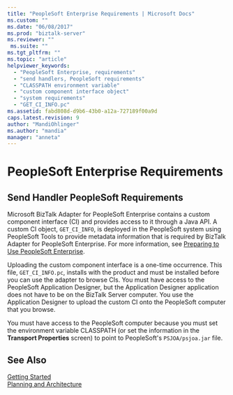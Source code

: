 ```yaml
---
title: "PeopleSoft Enterprise Requirements | Microsoft Docs"
ms.custom: ""
ms.date: "06/08/2017"
ms.prod: "biztalk-server"
ms.reviewer: ""
 ms.suite: ""
ms.tgt_pltfrm: ""
ms.topic: "article"
helpviewer_keywords: 
  - "PeopleSoft Enterprise, requirements"
  - "send handlers, PeopleSoft requirements"
  - "CLASSPATH environment variable"
  - "custom component interface object"
  - "system requirements"
  - "GET_CI_INFO.pc"
ms.assetid: fabd808d-d9b6-43b0-a12a-727189f00a9d
caps.latest.revision: 9
author: "MandiOhlinger"
ms.author: "mandia"
manager: "anneta"
---
```

# PeopleSoft Enterprise Requirements
## Send Handler PeopleSoft Requirements  
 Microsoft BizTalk Adapter for PeopleSoft Enterprise contains a custom component interface (CI) and provides access to it through a Java API. A custom CI object, `GET_CI_INFO`, is deployed in the PeopleSoft system using PeopleSoft Tools to provide metadata information that is required by BizTalk Adapter for PeopleSoft Enterprise. For more information, see [Preparing to Use PeopleSoft Enterprise](../core/preparing-to-use-peoplesoft-enterprise.md).  
  
 Uploading the custom component interface is a one-time occurrence. This file, `GET_CI_INFO.pc`, installs with the product and must be installed before you can use the adapter to browse CIs. You must have access to the PeopleSoft Application Designer, but the Application Designer application does not have to be on the BizTalk Server computer. You use the Application Designer to upload the custom CI onto the PeopleSoft computer that you browse.  
  
 You must have access to the PeopleSoft computer because you must set the environment variable CLASSPATH (or set the information in the **Transport Properties** screen) to point to PeopleSoft's `PSJOA/psjoa.jar` file.  
  
## See Also  
 [Getting Started](../core/getting-started-with-biztalk-adapter-for-peoplesoft-enterprise.md)   
 [Planning and Architecture](../core/planning-and-architecture13.md)